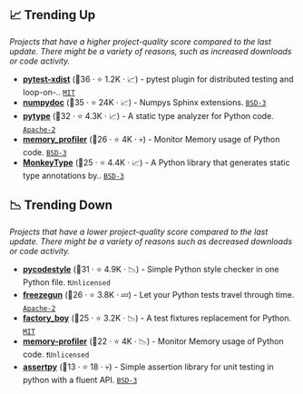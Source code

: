 ## 📈 Trending Up

_Projects that have a higher project-quality score compared to the last update. There might be a variety of reasons, such as increased downloads or code activity._

- <b><a href="https://github.com/pytest-dev/pytest-xdist">pytest-xdist</a></b> (🥈36 ·  ⭐ 1.2K · 📈) - pytest plugin for distributed testing and loop-on-.. <code><a href="http://bit.ly/34MBwT8">MIT</a></code> <code><img src="https://docs.pytest.org/en/stable/_static/favicon.png" style="display:inline;" width="13" height="13"></code>
- <b><a href="https://github.com/numpy/numpydoc">numpydoc</a></b> (🥈35 ·  ⭐ 24K · 📈) - Numpys Sphinx extensions. <code><a href="http://bit.ly/3aKzpTv">BSD-3</a></code> <code><img src="https://www.sphinx-doc.org/en/master/_static/favicon.svg" style="display:inline;" width="13" height="13"></code>
- <b><a href="https://github.com/google/pytype">pytype</a></b> (🥉32 ·  ⭐ 4.3K · 📈) - A static type analyzer for Python code. <code><a href="http://bit.ly/3nYMfla">Apache-2</a></code>
- <b><a href="https://github.com/fabianp/memory_profiler">memory_profiler</a></b> (🥉26 ·  ⭐ 4K · 💀) - Monitor Memory usage of Python code. <code><a href="http://bit.ly/3aKzpTv">BSD-3</a></code>
- <b><a href="https://github.com/Instagram/MonkeyType">MonkeyType</a></b> (🥈25 ·  ⭐ 4.4K · 📈) - A Python library that generates static type annotations by.. <code><a href="http://bit.ly/3aKzpTv">BSD-3</a></code>

## 📉 Trending Down

_Projects that have a lower project-quality score compared to the last update. There might be a variety of reasons such as decreased downloads or code activity._

- <b><a href="https://github.com/PyCQA/pycodestyle">pycodestyle</a></b> (🥈31 ·  ⭐ 4.9K · 📉) - Simple Python style checker in one Python file. <code>❗Unlicensed</code>
- <b><a href="https://github.com/spulec/freezegun">freezegun</a></b> (🥉26 ·  ⭐ 3.8K · 💤) - Let your Python tests travel through time. <code><a href="http://bit.ly/3nYMfla">Apache-2</a></code>
- <b><a href="https://github.com/FactoryBoy/factory_boy">factory_boy</a></b> (🥉25 ·  ⭐ 3.2K · 📉) - A test fixtures replacement for Python. <code><a href="http://bit.ly/34MBwT8">MIT</a></code>
- <b><a href="https://github.com/pythonprofilers/memory_profiler">memory-profiler</a></b> (🥉22 ·  ⭐ 4K · 📉) - Monitor Memory usage of Python code. <code>❗Unlicensed</code>
- <b><a href="https://github.com/ActivisionGameScience/assertpy">assertpy</a></b> (🥉13 ·  ⭐ 18 · 💀) - Simple assertion library for unit testing in python with a fluent API. <code><a href="http://bit.ly/3aKzpTv">BSD-3</a></code>

